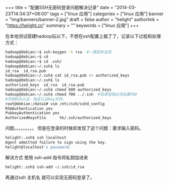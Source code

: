 +++
title = "配置SSH无密码登录问题解决记录"
date = "2014-03-23T14:34:37+08:00"
tags = ["linux 应用"]
categories = ["linux 应用"]
banner = "img/banners/banner-2.jpg"
draft = false
author = "helight"
authorlink = "https://helight.cn"
summary = ""
keywords = ["linux 应用"]
+++

在本地测试搭建hadoop玩以下，不想在ssh配置上栽了了，记录以下过程和处理方式：
<!--more-->
```sh
hadoop@debian:~$ ssh-keygen -t rsa  #一直回车生成
hadoop@debian:~$ cd
hadoop@debian:~$ cd .ssh/
hadoop@debian:~/.ssh$ ls
id_rsa  id_rsa.pub
hadoop@debian:~/.ssh$ cat id_rsa.pub >> authorized_keys
hadoop@debian:~/.ssh$ ls
authorized_keys  id_rsa  id_rsa.pub
hadoop@debian:~/.ssh$ chmod 600 authorized_keys
hadoop@debian:~/.ssh$ chmod 700 ../.ssh  #目录权限必须设置700
#开启RSA认证，指定认证key文件。
root@debian:/data1# vim /etc/ssh/sshd_config
RSAAuthentication yes
PubkeyAuthentication yes
AuthorizedKeysFile      %h/.ssh/authorized_keys
```
问题。。。。。。。。。
但是在登录的时候却发现了这个问题：要求输入密码。
```sh
helight:.ssh$ ssh localhost
Agent admitted failure to sign using the key.
helight@localhost's password:
```
解決方式 使用 ssh-add 指令将私钥加进来
```sh
helight:.ssh$ ssh-add ~/.ssh/id_rsa
```
再通过ssh 主机名 就可以实现无密码登录了。